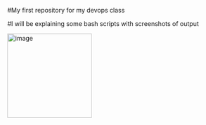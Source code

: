 #My first repository for my devops class 

#I will be explaining some bash scripts with screenshots of output 

<img width="192" alt="image" src="https://github.com/Semir-Devops/devops-semir/assets/144611511/6604a9d8-3365-4016-868d-c710a3db10f7">
